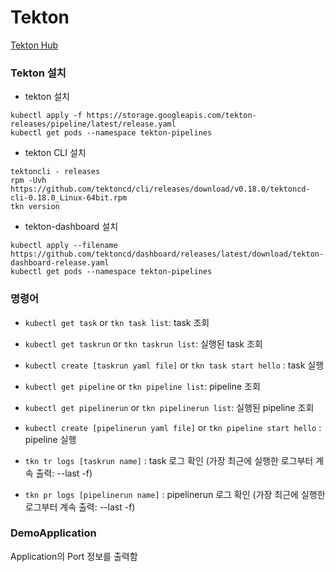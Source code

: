 # Tekton
[Tekton Hub](https://hub.tekton.dev)

### Tekton 설치
* tekton 설치
```shell
kubectl apply -f https://storage.googleapis.com/tekton-releases/pipeline/latest/release.yaml
kubectl get pods --namespace tekton-pipelines
```

* tekton CLI 설치
```shell
tektoncli - releases
rpm -Uvh https://github.com/tektoncd/cli/releases/download/v0.18.0/tektoncd-cli-0.18.0_Linux-64bit.rpm
tkn version
```

* tekton-dashboard 설치
```shell
kubectl apply --filename https://github.com/tektoncd/dashboard/releases/latest/download/tekton-dashboard-release.yaml
kubectl get pods --namespace tekton-pipelines
```





### 명령어
* `kubectl get task` or `tkn task list`: task 조회
* `kubectl get taskrun` or `tkn taskrun list`: 실행된 task 조회
* `kubectl create [taskrun yaml file]` or `tkn task start hello` : task 실행
* `kubectl get pipeline` or `tkn pipeline list`: pipeline 조회
* `kubectl get pipelinerun` or `tkn pipelinerun list`: 실행된 pipeline 조회
* `kubectl create [pipelinerun yaml file]` or `tkn pipeline start hello` : pipeline 실행

* `tkn tr logs [taskrun name]` : task 로그 확인 (가장 최근에 실행한 로그부터 계속 출력: --last -f)
* `tkn pr logs [pipelinerun name]` : pipelinerun 로그 확인 (가장 최근에 실행한 로그부터 계속 출력: --last -f)


### DemoApplication
Application의 Port 정보를 출력함 